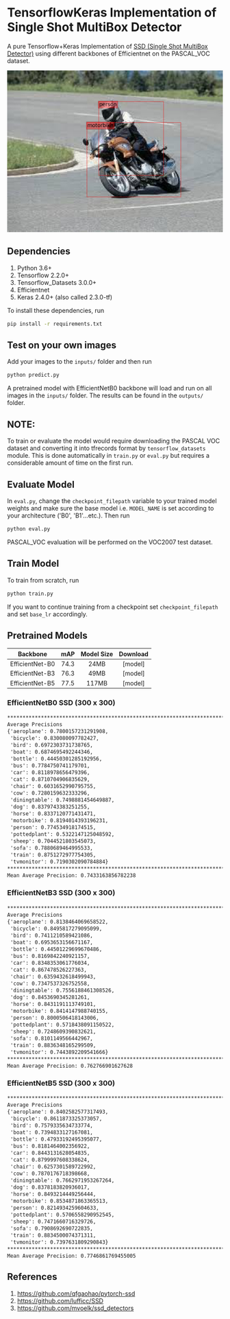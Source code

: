 # TensorflowKeras Implementation of Single Shot MultiBox Detector
A pure Tensorflow+Keras Implementation of [SSD (Single Shot MultiBox Detector)](https://arxiv.org/abs/1512.02325) using different backbones of Efficientnet on the PASCAL_VOC dataset.

![Example of EfficientnetB3 SSD](example.jpg  "Example of EfficientnetB3 SSD")

## Dependencies
1. Python 3.6+
2. Tensorflow 2.2.0+
3. Tensorflow_Datasets 3.0.0+
4. Efficientnet
5. Keras 2.4.0+ (also called 2.3.0-tf)

To install these dependencies, run
```bash
pip install -r requirements.txt
```
## Test on your own images
Add your images to the `inputs/` folder and then run
```bash
python predict.py
```
A pretrained model with EfficientNetB0 backbone will load and run on all images in the `inputs/` folder. The results can be found in the `outputs/` folder.

## NOTE: 
To train or evaluate the model would require downloading the PASCAL VOC dataset and converting it into tfrecords format by `tensorflow_datasets` module. This is done automatically in `train.py` or `eval.py` but requires a considerable amount of time on the first run.

## Evaluate Model
In `eval.py`, change the `checkpoint_filepath` variable to your trained model weights and make sure the base model i.e. `MODEL_NAME` is set according to your architecture ('B0', 'B1'...etc.). Then run
```bash
python eval.py
```
PASCAL_VOC evaluation will be performed on the VOC2007 test dataset.

## Train Model
To train from scratch, run
```bash
python train.py
```
If you want to continue training from a checkpoint set `checkpoint_filepath` and set `base_lr` accordingly.

## Pretrained Models

|     Backbone     |   mAP    | Model Size | Download  |
| :--------------: |:--------:| :--------: | :-------: |
|  EfficientNet-B0 |   74.3   |   24MB    | [model]  |
|  EfficientNet-B3 |   76.3   |   49MB    | [model]  |
|  EfficientNet-B5 |   77.5   |   117MB   | [model]  |

### EfficientNetB0 SSD (300 x 300)
```
****************************************************************************************************
Average Precisions
{'aeroplane': 0.7800157231291908,
 'bicycle': 0.830080097782427,
 'bird': 0.6972303731738765,
 'boat': 0.6874695492244346,
 'bottle': 0.44450301285192956,
 'bus': 0.7784750741179701,
 'car': 0.8118978656479396,
 'cat': 0.8710704906835629,
 'chair': 0.6031652990795755,
 'cow': 0.7280159632333296,
 'diningtable': 0.7498881454649887,
 'dog': 0.8379743383251255,
 'horse': 0.8337120771431471,
 'motorbike': 0.8194014393196231,
 'person': 0.774534918174515,
 'pottedplant': 0.5322147125048592,
 'sheep': 0.7044521803545073,
 'sofa': 0.7880689464995533,
 'train': 0.8751272977754305,
 'tvmonitor': 0.7190302090784884}
****************************************************************************************************
Mean Average Precision: 0.7433163856782238
```

### EfficientNetB3 SSD (300 x 300)
```
****************************************************************************************************
Average Precisions
{'aeroplane': 0.8138464069658522,
 'bicycle': 0.8495817279095099,
 'bird': 0.7411210589421086,
 'boat': 0.6953653156671167,
 'bottle': 0.44501229699670486,
 'bus': 0.8169842240921157,
 'car': 0.8348353061776034,
 'cat': 0.867478526227363,
 'chair': 0.6359432618499943,
 'cow': 0.7347537326752558,
 'diningtable': 0.7556188461308526,
 'dog': 0.8453690345281261,
 'horse': 0.8431191113749101,
 'motorbike': 0.8414147988740155,
 'person': 0.8000506418143006,
 'pottedplant': 0.5718438091150522,
 'sheep': 0.7248609390832621,
 'sofa': 0.8101149566442967,
 'train': 0.8836348165299509,
 'tvmonitor': 0.7443892209541666}
****************************************************************************************************
Mean Average Precision: 0.762766901627628
```

### EfficientNetB5 SSD (300 x 300)
```
****************************************************************************************************
Average Precisions
{'aeroplane': 0.8402582577317493,
 'bicycle': 0.8611873325373057,
 'bird': 0.7579335634733774,
 'boat': 0.7394833127167081,
 'bottle': 0.47933192495395077,
 'bus': 0.8181464002356922,
 'car': 0.8443131628054835,
 'cat': 0.8799997608338624,
 'chair': 0.6257301589722992,
 'cow': 0.7870176718398668,
 'diningtable': 0.7662971953267264,
 'dog': 0.8378183820936017,
 'horse': 0.8493214449256444,
 'motorbike': 0.8534871863365513,
 'person': 0.8214934259604633,
 'pottedplant': 0.5706558290952545,
 'sheep': 0.7471660716329726,
 'sofa': 0.7908692690722835,
 'train': 0.8834500074371311,
 'tvmonitor': 0.7397631809290843}
****************************************************************************************************
Mean Average Precision: 0.7746861769455005
```

## References
1. https://github.com/qfgaohao/pytorch-ssd
2. https://github.com/lufficc/SSD
3. https://github.com/mvoelk/ssd_detectors